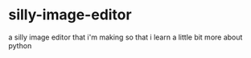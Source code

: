 # silly-image-editor
a silly image editor that i'm making so that i learn a little bit more about python
